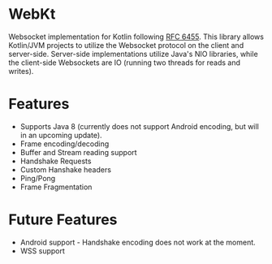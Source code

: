 # WebKt
Websocket implementation for Kotlin following [RFC 6455](https://tools.ietf.org/html/rfc6455). This library allows Kotlin/JVM projects to utilize the Websocket protocol on the client and server-side. Server-side implementations utilize Java's NIO libraries, while the client-side Websockets are IO (running two threads for reads and writes).

# Features
* Supports Java 8 (currently does not support Android encoding, but will in an upcoming update).
* Frame encoding/decoding
* Buffer and Stream reading support
* Handshake Requests
* Custom Hanshake headers
* Ping/Pong
* Frame Fragmentation

# Future Features
* Android support - Handshake encoding does not work at the moment.
* WSS support
